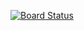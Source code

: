 [![Board Status](https://dev.azure.com/shankarprathap/f79e9316-4538-42ff-863c-e66c5ae989cf/f4072587-74d7-47c2-aa75-1771d6d6d446/_apis/work/boardbadge/a0c0765d-e687-4fa8-bc8c-4110f97b91c7)](https://dev.azure.com/shankarprathap/f79e9316-4538-42ff-863c-e66c5ae989cf/_boards/board/t/f4072587-74d7-47c2-aa75-1771d6d6d446/Microsoft.RequirementCategory)
